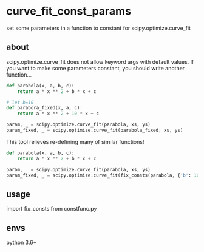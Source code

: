 # curve_fit_const_params
set some parameters in a function to constant for scipy.optimize.curve_fit

## about
scipy.optimize.curve_fit does not allow keyword args with default values.
If you want to make some parameters constant, you should write another function...

```python
def parabola(x, a, b, c):
    return a * x ** 2 + b * x + c

# let b=10
def parabora_fixed(x, a, c):
    return a * x ** 2 + 10 * x + c

param, _ = scipy.optimize.curve_fit(parabola, xs, ys)
param_fixed, _ = scipy.optimize.curve_fit(parabola_fixed, xs, ys)
```

This tool relieves re-defining many of similar functions!

```python
def parabola(x, a, b, c):
    return a * x ** 2 + b * x + c

param, _ = scipy.optimize.curve_fit(parabola, xs, ys)
param_fixed, _ = scipy.optimize.curve_fit(fix_consts(parabola, {'b': 10}), xs, ys)
```

## usage
import fix_consts from constfunc.py

## envs
python 3.6+

